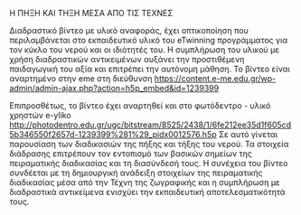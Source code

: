 Η ΠΗΞΗ ΚΑΙ ΤΗΞΗ ΜΕΣΑ ΑΠΟ ΤΙΣ ΤΕΧΝΕΣ

Διαδραστικό βίντεο με υλικό αναφοράς, έχει οπτικοποίηση που περιλαμβάνεται στο εκπαιδευτικό υλικό του eTwinning προγράμματος για τον κύκλο του νερού και οι ιδιότητές του. Η συμπλήρωση του υλικού με χρήση διαδραστικών αντικειμένων αυξάνει την προστιθέμενη παιδαγωγική του αξία και επιτρέπει την αυτόνομη μάθηση.
Το βίντεο είναι αναρτημένο στην eme στη διεύθυνση https://content.e-me.edu.gr/wp-admin/admin-ajax.php?action=h5p_embed&id=1239399

Επιπροσθέτως, το βίντεο έχει αναρτηθεί και στο φωτόδεντρο - υλικό χρηστών e-yliko 
http://photodentro.edu.gr/ugc/bitstream/8525/2438/1/6fe212ee35d1f605cd5b346550f2657d-1239399%281%29_pidx0012576.h5p 
Σε αυτό γίνεται παρουσίαση των διαδικασιών της πήξης και τήξης του νερού. Τα στοιχεία διάδρασης επιτρέπουν τον εντοπισμό των βασικών σημείων της πειραματικής διαδικασίας και τη διασύνδεσή τους. H συνέχεια του βίντεο συνδέεται με τη δημιουργική ανάδειξη στοιχείων της πειραματικής διαδικασίας μέσα από την Τέχνη της ζωγραφικής και η συμπλήρωση με διαδραστικά αντικείμενα ενισχύει την εκπαιδευτική αποτελεσματικότητά τους.
